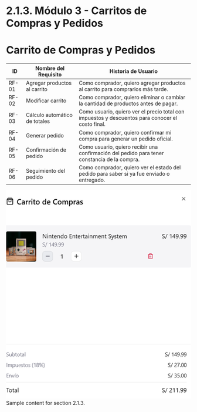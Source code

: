# 2.1.3. Módulo 3 - Carritos de Compras y Pedidos
# Carrito de Compras y Pedidos

| **ID** | **Nombre del Requisito** | **Historia de Usuario** |
|--------|----------------------------|---------------------------|
| RF-01 | Agregar productos al carrito | Como comprador, quiero agregar productos al carrito para comprarlos más tarde. |
| RF-02 | Modificar carrito | Como comprador, quiero eliminar o cambiar la cantidad de productos antes de pagar. |
| RF-03 | Cálculo automático de totales | Como usuario, quiero ver el precio total con impuestos y descuentos para conocer el costo final. |
| RF-04 | Generar pedido | Como comprador, quiero confirmar mi compra para generar un pedido oficial. |
| RF-05 | Confirmación de pedido | Como usuario, quiero recibir una confirmación del pedido para tener constancia de la compra. |
| RF-06 | Seguimiento del pedido | Como comprador, quiero ver el estado del pedido para saber si ya fue enviado o entregado. |
![Imagen1](CC1.png)
Sample content for section 2.1.3.